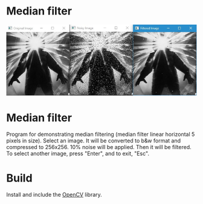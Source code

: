 # Median filter
<img alt="Median filter show" src="https://github.com/NickolasValentine/Median_filter/blob/master/icons/show.png">

# Median filter
Program for demonstrating median filtering (median filter linear horizontal 5 pixels in size). Select an image. It will be converted to b&w format and compressed to 256x256. 10% noise will be applied. Then it will be filtered.
To select another image, press "Enter", and to exit, "Esc".

# Build
Install and include the [OpenCV](https://opencv.org/releases/) library.
